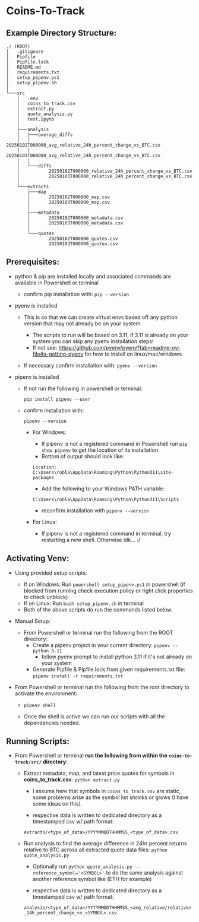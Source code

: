 # Coins-To-Track

## Example Directory Structure:

```
./ (ROOT)
│   .gitignore
│   Pipfile
│   Pipfile.lock
│   README.md
│   requirements.txt
│   setup_pipenv.ps1
│   setup_pipenv.sh
│
└───src
    │   .env
    │   coins_to_track.csv
    │   extract.py
    │   quote_analysis.py
    │   test.ipynb
    │
    ├───analysis
    │   ├───average_diffs
    │   │       20250102T000000_avg_relative_24h_percent_change_vs_BTC.csv
    |   |       20250103T000000_avg_relative_24h_percent_change_vs_BTC.csv
    │   │
    │   └───diffs
    │           20250102T000000_relative_24h_percent_change_vs_BTC.csv
    |           20250103T000000_relative_24h_percent_change_vs_BTC.csv
    │
    └───extracts
        ├───map
        │       20250102T000000_map.csv
        │       20250103T000000_map.csv
        │
        ├───metadata
        │       20250102T000000_metadata.csv
        │       20250103T000000_metadata.csv
        │
        └───quotes
                20250102T000000_quotes.csv
                20250103T000000_quotes.csv
```

## Prerequisites:
  - python & pip are installed locally and associated commands are available in Powershell or terminal
      - confirm pip installation with:
        ```pip --version```

  - pyenv is installed
    - This is so that we can create virtual envs based off any python version that may not already be on your system.
        - The scripts to run will be based on 3.11, if 3.11 is already on your system you can skip any pyenv installation steps!
        - If not see: https://github.com/pyenv/pyenv?tab=readme-ov-file#a-getting-pyenv for how to install on linux/mac/windows

    - If necessary confirm installation with:
    ```pyenv --version```

  - pipenv is installed
    - If not run the following in powershell or terminal:
      
      ```pip install pipenv --user```
    - confirm installation with:

      ```pipenv --version```
    
        - For Windows: 
            - If pipenv is not a registered command in Powershell run ```pip show pipenv``` to get the location of its installation
            - Bottom of output should look like:

            ```Location: C:\Users\robla\AppData\Roaming\Python\Python311\site-packages``` 

            - Add the following to your Windows PATH variable: 

            ```C:\Users\robla\AppData\Roaming\Python\Python311\Scripts```

            - reconfirm installation with ```pipenv --version```
        - For Linux:
            - If pipenv is not a registered command in terminal, try restarting a new shell. Otherwise idk... :/

## Activating Venv:
  - Using provided setup scripts:
    - If on Windows: Run ```powershell setup_pipenv.ps1``` in powershell (if blocked from running check execution policy or right click properties to check unblock)
    - If on Linux:  Run ```bash setup_pipenv.sh``` in terminal
    - Both of the above scripts do run the commands listed below.

  - Manual Setup:  
    - From Powershell or terminal run the following from the ROOT directory:
      - Create a pipenv project in your current directory: ```pipenv --python 3.11```
        - follow pyenv prompt to install python 3.11 if it's not already on your system 
      - Generate Pipfile & Pipfile.lock from given requirements.txt file: ```pipenv install -r requirements.txt```
    
  - From Powershell or terminal run the following from the root directory to activate the environment: 
    
    - ```pipenv shell```
    
    - Once the shell is active we can run our scripts with all the dependencies needed.

  
## Running Scripts:
  - From Powershell or terminal **run the following from within the ```coins-to-track/src/``` directory**:

    - Extract metadata, map, and latest price quotes for symbols in **coins_to_track.csv**: ```python extract.py```

      - I assume here that symbols in ```coins_to_track.csv``` are static, some problems arise as the symbol list shrinks or grows (I have some ideas on this).

      - respective data is written to dedicated directory as a timestamped csv w/ path format: 
      
      ```extracts/<type_of_data>/YYYYMMDDTHHMMSS_<type_of_data>.csv```

    - Run analysis to find the average difference in 24hr percent returns relative to BTC across all extracted quote data files: ```python quote_analysis.py```
    
      - Optionally run ```python quote_analysis.py --reference_symbol='<SYMBOL>'``` to do the same analysis against another reference symbol like (ETH for example)

      - respective data is written to dedicated directory as a timestamped csv w/ path format: 
      
      ```analysis/<type_of_data>/YYYYMMDDTHHMMSS_<avg_relative/relative>_24h_percent_change_vs_<SYMBOL>.csv```